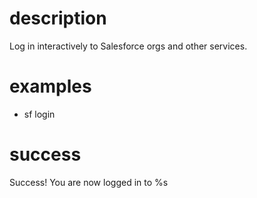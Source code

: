 # description

Log in interactively to Salesforce orgs and other services.

# examples

- sf login

# success

Success! You are now logged in to %s
